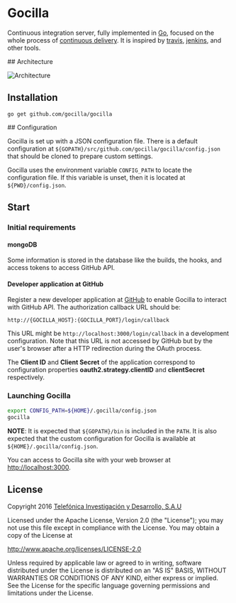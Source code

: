# Gocilla

Continuous integration server, fully implemented in [Go](https://golang.org), focused on the whole process of [continuous delivery](https://en.wikipedia.org/wiki/Continuous_delivery). It is inspired by [travis](https://travis-ci.org), [jenkins](https://jenkins-ci.org/), and other tools.

## Architecture

![Architecture](docs/architecture.png)

## Installation

```
go get github.com/gocilla/gocilla
```

## Configuration

Gocilla is set up with a JSON configuration file. There is a default configuration at `${GOPATH}/src/github.com/gocilla/gocilla/config.json` that should be cloned to prepare custom settings.

Gocilla uses the environment variable `CONFIG_PATH` to locate the configuration file. If this variable is unset, then it is located at `${PWD}/config.json`.

## Start

### Initial requirements

#### mongoDB

Some information is stored in the database like the builds, the hooks, and access tokens to access GitHub API.

#### Developer application at GitHub

Register a new developer application at [GitHub](https://github.com/settings/applications/new) to enable Gocilla to interact with GitHub API. The authorization callback URL should be:

```
http://{GOCILLA_HOST}:{GOCILLA_PORT}/login/callback
```

This URL might be `http://localhost:3000/login/callback` in a development configuration. Note that this URL is not accessed by GitHub but by the user's browser after a HTTP redirection during the OAuth process.

The **Client ID** and **Client Secret** of the application correspond to configuration properties **oauth2.strategy.clientID** and **clientSecret** respectively.

### Launching Gocilla

```bash
export CONFIG_PATH=${HOME}/.gocilla/config.json
gocilla
```

**NOTE**: It is expected that `${GOPATH}/bin` is included in the `PATH`. It is also expected that the custom configuration for Gocilla is available at `${HOME}/.gocilla/config.json`.

You can access to Gocilla site with your web browser at [http://localhost:3000](http://localhost:3000).

## License

Copyright 2016 [Telefónica Investigación y Desarrollo, S.A.U](http://www.tid.es)

Licensed under the Apache License, Version 2.0 (the "License"); you may not use this file except in compliance with the License. You may obtain a copy of the License at

http://www.apache.org/licenses/LICENSE-2.0

Unless required by applicable law or agreed to in writing, software distributed under the License is distributed on an "AS IS" BASIS, WITHOUT WARRANTIES OR CONDITIONS OF ANY KIND, either express or implied. See the License for the specific language governing permissions and limitations under the License.
